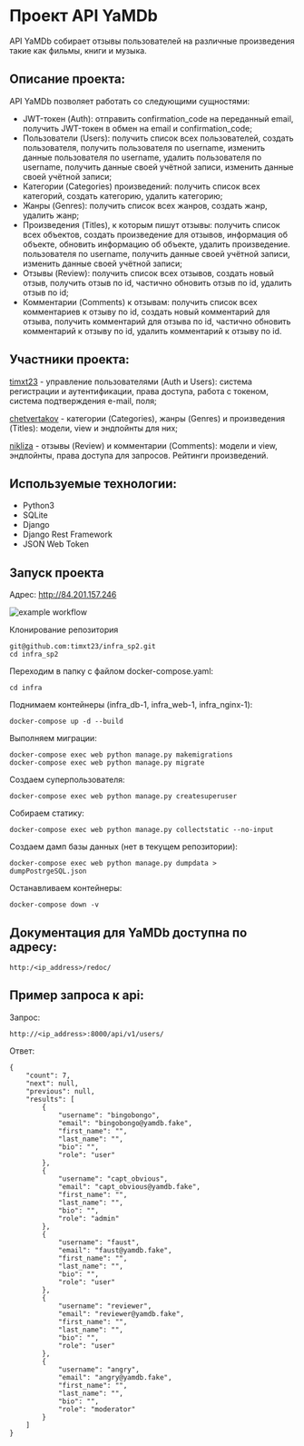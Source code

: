 # Проект API YaMDb

API YaMDb собирает отзывы пользователей на различные произведения такие как
фильмы, книги и музыка. 

## Описание проекта:
API YaMDb позволяет работать со следующими сущностями:
* JWT-токен (Auth): отправить confirmation_code на переданный email, получить
  JWT-токен
  в обмен на email и confirmation_code;
* Пользователи (Users): получить список всех пользователей, создать
  пользователя,
  получить пользователя по username, изменить данные пользователя по username,
  удалить
  пользователя по username, получить данные своей учётной записи, изменить
  данные своей учётной записи;
* Категории (Categories) произведений: получить список всех категорий, создать
  категорию, удалить категорию;
* Жанры (Genres): получить список всех жанров, создать жанр, удалить жанр;
* Произведения (Titles), к которым пишут отзывы: получить список всех объектов,
  создать
  произведение для отзывов, информация об объекте, обновить информацию об
  объекте, удалить произведение.
  пользователя по username, получить данные своей учётной записи, изменить
  данные своей учётной записи;
* Отзывы (Review): получить список всех отзывов, создать новый отзыв, получить
  отзыв по id,
  частично обновить отзыв по id, удалить отзыв по id;
* Комментарии (Comments) к отзывам: получить список всех комментариев к отзыву
  по id, создать новый комментарий для отзыва, получить комментарий для отзыва по id, частично
  обновить комментарий к отзыву по id, удалить комментарий к отзыву по id.

## Участники проекта:
[timxt23](https://github.com/timxt23) - управление пользователями (Auth и
Users): система регистрации и аутентификации, права доступа, работа с токеном,
система подтверждения e-mail, поля;

[chetvertakov](https://github.com/chetvertakov) - категории (Categories), жанры (Genres)
и произведения (Titles): модели, view и эндпойнты для них;

[nikliza](https://github.com/nikliza)  - отзывы (Review) и комментарии (Comments):
модели и view, эндпойнты, права доступа для запросов. Рейтинги произведений.

## Используемые технологии:
* Python3
* SQLite
* Django
* Django Rest Framework
* JSON Web Token

## Запуск проекта

Адрес: http://84.201.157.246

![example workflow](https://github.com/timxt23/yamdb_final/actions/workflows/yamdb_workflow.yml/badge.svg)


Клонирование репозитория
```
git@github.com:timxt23/infra_sp2.git
cd infra_sp2
```
Переходим в папку с файлом docker-compose.yaml:
```
cd infra
```
Поднимаем контейнеры (infra_db-1, infra_web-1, infra_nginx-1):
```
docker-compose up -d --build
```
Выполняем миграции:
```
docker-compose exec web python manage.py makemigrations
docker-compose exec web python manage.py migrate
```
Создаем суперпользователя:
```
docker-compose exec web python manage.py createsuperuser
```
Собираем статику:
```
docker-compose exec web python manage.py collectstatic --no-input
```
Создаем дамп базы данных (нет в текущем репозитории):
```
docker-compose exec web python manage.py dumpdata > dumpPostrgeSQL.json
```
Останавливаем контейнеры:
```
docker-compose down -v
```

## Документация для YaMDb доступна по адресу:
```
http:/<ip_address>/redoc/
```

## Пример запроса к api:
Запрос:
```
http://<ip_address>:8000/api/v1/users/
```
Ответ:
```
{
    "count": 7,
    "next": null,
    "previous": null,
    "results": [
        {
            "username": "bingobongo",
            "email": "bingobongo@yamdb.fake",
            "first_name": "",
            "last_name": "",
            "bio": "",
            "role": "user"
        },
        {
            "username": "capt_obvious",
            "email": "capt_obvious@yamdb.fake",
            "first_name": "",
            "last_name": "",
            "bio": "",
            "role": "admin"
        },
        {
            "username": "faust",
            "email": "faust@yamdb.fake",
            "first_name": "",
            "last_name": "",
            "bio": "",
            "role": "user"
        },
        {
            "username": "reviewer",
            "email": "reviewer@yamdb.fake",
            "first_name": "",
            "last_name": "",
            "bio": "",
            "role": "user"
        },
        {
            "username": "angry",
            "email": "angry@yamdb.fake",
            "first_name": "",
            "last_name": "",
            "bio": "",
            "role": "moderator"
        }
    ]
}
```
